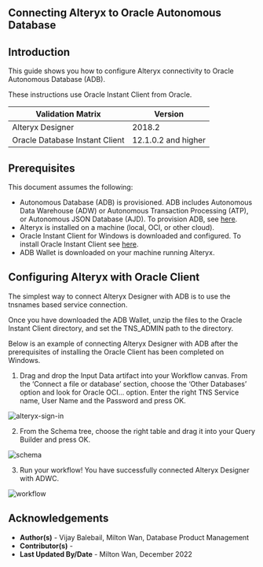 ## **Connecting Alteryx to Oracle Autonomous Database**

## **Introduction**

This guide shows you how to configure Alteryx connectivity to Oracle Autonomous Database (ADB). 

These instructions use Oracle Instant Client from Oracle.


| Validation Matrix              | Version             |
| ------------------------------ | ------------------- |
| Alteryx Designer               | 2018.2              |
| Oracle Database Instant Client | 12.1.0.2 and higher |

## **Prerequisites**

This document assumes the following:

- Autonomous Database (ADB) is provisioned. ADB includes Autonomous Data Warehouse (ADW) or Autonomous Transaction Processing (ATP), or Autonomous JSON Database (AJD).  To provision ADB, see [here](https://docs.oracle.com/en/cloud/paas/autonomous-database/adbsa/autonomous-provision.html#GUID-0B230036-0A05-4CA3-AF9D-97A255AE0C08).
- Alteryx is installed on a machine (local, OCI, or other cloud).   
- Oracle Instant Client for Windows is downloaded and configured.  To install Oracle Instant Client see [here](https://www.oracle.com/database/technologies/instant-client/winx64-64-downloads.html).
- ADB Wallet is downloaded on your machine running Alteryx.

## **Configuring Alteryx with Oracle Client**

The simplest way to connect Alteryx Designer with ADB is to use the tnsnames based service connection. 

Once you have downloaded the ADB Wallet, unzip the files to the Oracle Instant Client directory, and set the TNS_ADMIN path to the directory. 

Below is an example of connecting Alteryx Designer with ADB after the prerequisites of installing the Oracle Client has been completed on Windows. 

1. Drag and drop the Input Data artifact into your Workflow canvas. From the ‘Connect a file or database’ section, choose the ‘Other Databases’ option and look for Oracle OCI… option. Enter the right TNS Service name, User Name and the Password and press OK. 

![alteryx-sign-in](./images/alteryx-sign-in.png)



2. From the Schema tree, choose the right table and drag it into your Query Builder and press OK.

![schema](./images/schema.png)

3. Run your workflow! You have successfully connected Alteryx Designer with ADWC. 

![workflow](./images/workflow.png)



## **Acknowledgements**

* **Author(s)** - Vijay Balebail, Milton Wan, Database Product Management
* **Contributor(s)** - 
* **Last Updated By/Date** - Milton Wan, December 2022
